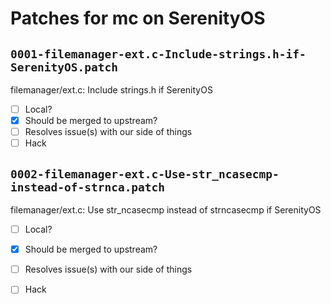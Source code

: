 # Patches for mc on SerenityOS

## `0001-filemanager-ext.c-Include-strings.h-if-SerenityOS.patch`

filemanager/ext.c: Include strings.h if SerenityOS

- [ ] Local?
- [X] Should be merged to upstream?
- [ ] Resolves issue(s) with our side of things
- [ ] Hack

## `0002-filemanager-ext.c-Use-str_ncasecmp-instead-of-strnca.patch`

filemanager/ext.c: Use str_ncasecmp instead of strncasecmp if SerenityOS

- [ ] Local?
- [X] Should be merged to upstream?
- [ ] Resolves issue(s) with our side of things
- [ ] Hack

